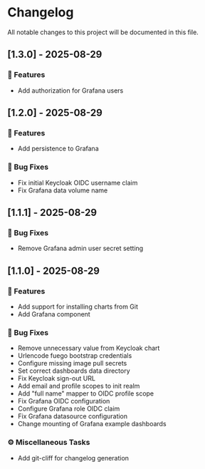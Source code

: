 # Changelog

All notable changes to this project will be documented in this file.

## [1.3.0] - 2025-08-29

### 🚀 Features

- Add authorization for Grafana users
## [1.2.0] - 2025-08-29

### 🚀 Features

- Add persistence to Grafana

### 🐛 Bug Fixes

- Fix initial Keycloak OIDC username claim
- Fix Grafana data volume name
## [1.1.1] - 2025-08-29

### 🐛 Bug Fixes

- Remove Grafana admin user secret setting
## [1.1.0] - 2025-08-29

### 🚀 Features

- Add support for installing charts from Git
- Add Grafana component

### 🐛 Bug Fixes

- Remove unnecessary value from Keycloak chart
- Urlencode fuego bootstrap credentials
- Configure missing image pull secrets
- Set correct dashboards data directory
- Fix Keycloak sign-out URL
- Add email and profile scopes to init realm
- Add "full name" mapper to OIDC profile scope
- Fix Grafana OIDC configuration
- Configure Grafana role OIDC claim
- Fix Grafana datasource configuration
- Change mounting of Grafana example dashboards

### ⚙️ Miscellaneous Tasks

- Add git-cliff for changelog generation
